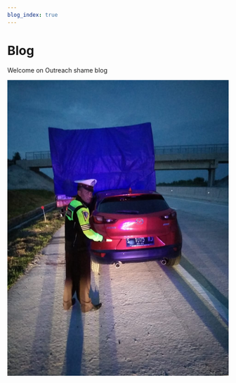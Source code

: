 ```yaml
---
blog_index: true
---
```


# Blog

Welcome on Outreach shame blog

![An image](./images/blug.jpg)

<BlogIndex />
